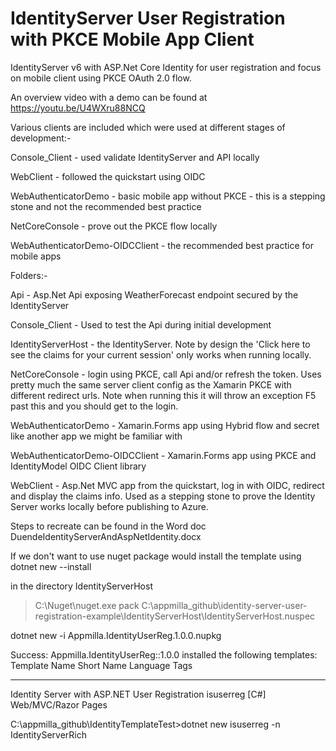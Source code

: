 # IdentityServer User Registration with PKCE Mobile App Client
IdentityServer v6 with ASP.Net Core Identity for user registration and focus on mobile client using PKCE OAuth 2.0 flow.

An overview video with a demo can be found at https://youtu.be/U4WXru88NCQ

Various clients are included which were used at different stages of development:-

Console_Client - used validate IdentityServer and API locally

WebClient - followed the quickstart using OIDC

WebAuthenticatorDemo - basic mobile app without PKCE - this is a stepping stone and not the recommended best practice

NetCoreConsole - prove out the PKCE flow locally

WebAuthenticatorDemo-OIDCClient - the recommended best practice for mobile apps

Folders:-

Api - Asp.Net Api exposing WeatherForecast endpoint secured by the IdentityServer

Console_Client - Used to test the Api during initial development

IdentityServerHost - the IdentityServer. Note by design the 'Click here to see the claims for your current session' only works when running locally.

NetCoreConsole - login using PKCE, call Api and/or refresh the token. Uses pretty much the same server client config as the Xamarin PKCE with different redirect urls. Note when running this it will throw an exception F5 past this and you should get to the login.

WebAuthenticatorDemo - Xamarin.Forms app using Hybrid flow and secret like another app we might be familiar with

WebAuthenticatorDemo-OIDCClient - Xamarin.Forms app using PKCE and IdentityModel OIDC Client library

WebClient - Asp.Net MVC app from the quickstart, log in with OIDC, redirect and display the claims info. Used as a stepping stone to prove the Identity Server works locally before publishing to Azure.

Steps to recreate can be found in the Word doc DuendeIdentityServerAndAspNetIdentity.docx


If we don't want to use nuget package would install the template using 
dotnet new --install

in the directory IdentityServerHost

>C:\Nuget\nuget.exe pack C:\appmilla_github\identity-server-user-registration-example\IdentityServerHost\IdentityServerHost.nuspec

dotnet new -i Appmilla.IdentityUserReg.1.0.0.nupkg

Success: Appmilla.IdentityUserReg::1.0.0 installed the following templates:
Template Name                                   Short Name  Language  Tags
----------------------------------------------  ----------  --------  -------------------
Identity Server with ASP.NET User Registration  isuserreg   [C#]      Web/MVC/Razor Pages

C:\appmilla_github\IdentityTemplateTest>dotnet new isuserreg -n IdentityServerRich